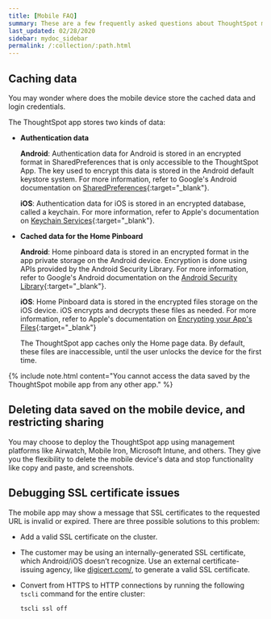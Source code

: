```yaml
---
title: [Mobile FAQ]
summary: These are a few frequently asked questions about ThoughtSpot mobile.
last_updated: 02/28/2020
sidebar: mydoc_sidebar
permalink: /:collection/:path.html
---
```


## Caching data

You may wonder where does the mobile device store the cached data and login credentials.

The ThoughtSpot app stores two kinds of data:

- **Authentication data**  

  **Android**: Authentication data for Android is stored in an encrypted format in SharedPreferences that is only accessible to the ThoughtSpot App. The key used to encrypt this data is stored in the Android default keystore system. For more information, refer to Google's Android documentation on [SharedPreferences](https://developer.android.com/training/data-storage/shared-preferences){:target="_blank"}.

  **iOS**: Authentication data for iOS is stored in an encrypted database, called a keychain.
  For more information, refer to Apple's documentation on [Keychain Services](https://developer.apple.com/documentation/security/keychain_services){:target="_blank"}.

- **Cached data for the Home Pinboard**

  **Android**: Home pinboard data is stored in an encrypted format in the app private storage on the Android device. Encryption is done using APIs provided by the Android Security Library. For more information, refer to Google's Android documentation on the [Android Security Library](https://developer.android.com/topic/security/data){:target="_blank"}.

  **iOS**: Home Pinboard data is stored in the encrypted files storage on the iOS device. iOS encrypts and decrypts these files as needed. For more information, refer to Apple's documentation on [Encrypting your App's Files](https://developer.apple.com/documentation/uikit/protecting_the_user_s_privacy/encrypting_your_app_s_files){:target="_blank"}

  The ThoughtSpot app caches only the Home page data. By default, these files are inaccessible, until the user unlocks the device for the first time.

{% include note.html content="You cannot access the data saved by the ThoughtSpot mobile app from any other app." %}

## Deleting data saved on the mobile device, and restricting sharing

You may choose to deploy the ThoughtSpot app using management platforms like Airwatch, Mobile Iron, Microsoft Intune, and others. They give you the flexibility to delete the mobile device's data and stop functionality like copy and paste, and screenshots.

## Debugging SSL certificate issues

The mobile app may show a message that SSL certificates to the requested URL is invalid or expired. There are three possible solutions to this problem:

- Add a valid SSL certificate on the cluster.

- The customer may be using an internally-generated SSL certificate, which Android/iOS doesn’t recognize. Use an external certificate-issuing agency, like <a href="https://www.digicert.com/" target="_blank">digicert.com/</a>, to generate a valid SSL certificate.

- Convert from HTTPS to HTTP connections by running the following `tscli` command for the entire cluster:

  ```
  tscli ssl off
  ```
